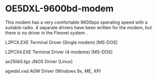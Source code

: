 # OE5DXL-9600bd-modem


This modem has a very comfortable 9600bps operating speed with a suitable radio. 4 separate drivers have been written for the modem, but there is no driver in the Flexnet system .

 L2PCX.EXE Terminal Driver (Single modem) [MS-DOS]

 L2PCX4.EXE Terminal Driver (4 modems) [MS-DOS]

 ax25lib5.tgz JNOS Driver [Linux]

 agwdxl.vxd AGW Driver (Windows 9x, ME, XP)
